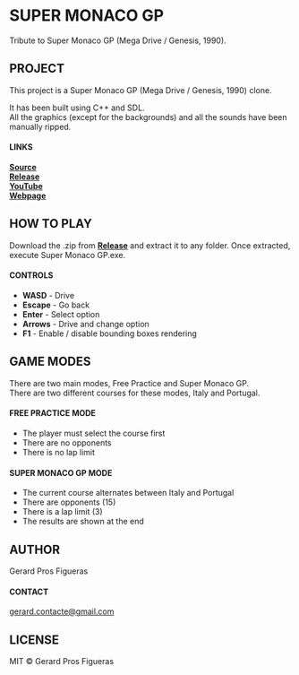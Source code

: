 # SUPER MONACO GP

Tribute to Super Monaco GP (Mega Drive / Genesis, 1990).

## PROJECT

This project is a Super Monaco GP (Mega Drive / Genesis, 1990) clone.

It has been built using C++ and SDL.  
All the graphics (except for the backgrounds) and all the sounds have been manually ripped.

#### LINKS

**[Source](https://github.com/gerardpf2/SuperMonacoGP)**  
**[Release](https://github.com/gerardpf2/SuperMonacoGP/releases)**  
**[YouTube](https://youtu.be/QmTnS4AiaXg)**  
**[Webpage](https://gerardpf2.github.io/SuperMonacoGP/)**

## HOW TO PLAY

Download the .zip from **[Release](https://github.com/gerardpf2/SuperMonacoGP/releases)** and extract it to any folder. Once extracted, execute Super Monaco GP.exe.

#### CONTROLS

- **WASD** - Drive
- **Escape** - Go back
- **Enter** - Select option
- **Arrows** - Drive and change option
- **F1** - Enable / disable bounding boxes rendering

## GAME MODES

There are two main modes, Free Practice and Super Monaco GP.  
There are two different courses for these modes, Italy and Portugal.

#### FREE PRACTICE MODE

- The player must select the course first
- There are no opponents
- There is no lap limit

#### SUPER MONACO GP MODE

- The current course alternates between Italy and Portugal
- There are opponents (15)
- There is a lap limit (3)
- The results are shown at the end

## AUTHOR

Gerard Pros Figueras

#### CONTACT

gerard.contacte@gmail.com

## LICENSE

MIT © Gerard Pros Figueras